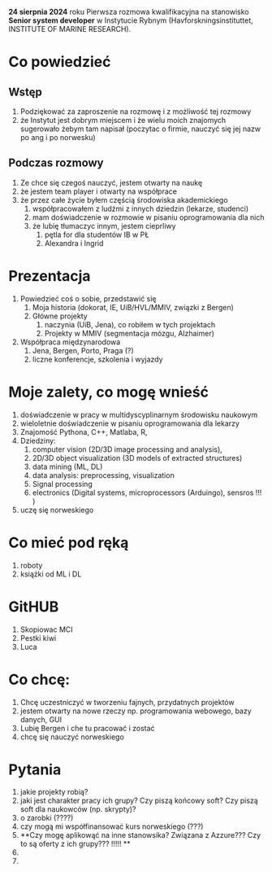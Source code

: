 **24 sierpnia 2024** roku
Pierwsza rozmowa kwalifikacyjna na stanowisko **Senior system developer** w Instytucie Rybnym (Havforskningsinstituttet, INSTITUTE OF MARINE RESEARCH).

# Co powiedzieć
## Wstęp
1. Podziękować za zaproszenie na rozmowę i z możliwość tej rozmowy
2. że Instytut jest dobrym miejscem i że wielu moich znajomych sugerowało żebym tam napisał (poczytac o firmie, nauczyć się jej nazw po ang i po norwesku)
## Podczas rozmowy
1. Ze chce się czegoś nauczyć, jestem otwarty na naukę 
2. że jestem team player i otwarty na współprace
3. że przez całe życie byłem częścią środowiska akademickiego
	1. współpracowałem z ludźmi z innych dziedzin (lekarze, studenci)
	2. mam doświadczenie w rozmowie w pisaniu oprogramowania dla nich
	3. że lubię tłumaczyc  innym, jestem cieprliwy
		1. pętla for dla studentów IB w PŁ
		2. Alexandra i Ingrid
# Prezentacja
1. Powiedzieć coś o sobie, przedstawić się
	1. Moja historia (dokorat, IE, UiB/HVL/MMIV, związki z Bergen)
	2. Główne projekty
		1. naczynia (UiB, Jena), co robiłem w tych projektach
		2. Projekty w MMIV (segmentacja mózgu, Alzhaimer)
2. Współpraca międzynarodowa 
	1. Jena, Bergen, Porto, Praga (?)
	2. liczne konferencje, szkolenia i wyjazdy
# Moje zalety, co mogę wnieść
1. doświadczenie w pracy w multidyscyplinarnym środowisku naukowym 
2. wieloletnie doświadczenie w pisaniu oprogramowania dla lekarzy
3. Znajomość Pythona, C++, Matlaba, R, 
4. Dziedziny: 
	1. computer vision (2D/3D image processing and analysis),
	2. 2D/3D object visualization (3D models of extracted structures)
	3. data mining (ML, DL)
	4. data analysis: preprocessing, visualization
	5. Signal processing
	6. electronics (Digital systems, microprocessors (Arduingo), sensros !!! )
5. uczę się norweskiego

# Co mieć pod ręką
1. roboty
2. książki od ML i DL

# GitHUB
1. Skopiowac MCI
2. Pestki kiwi 
3. Luca

# Co chcę:
1. Chcę uczestniczyć w tworzeniu fajnych, przydatnych projektów
2. jestem otwarty na nowe rzeczy np. programowania webowego, bazy danych, GUI
3. Lubię Bergen i che tu pracować i zostać
4. chcę się nauczyć norweskiego
# Pytania
1. jakie projekty robią? 
2. jaki jest charakter pracy ich grupy? Czy piszą końcowy soft? Czy piszą soft dla naukowców (np. skrypty)?
3. o zarobki (????)
4. czy mogą mi współfinansować kurs norweskiego (???)
5.  **Czy mogę aplikowąć na inne stanowsika? Związana z Azzure??? Czy to są oferty z ich grupy??? !!!!! **
6. 
7. 
